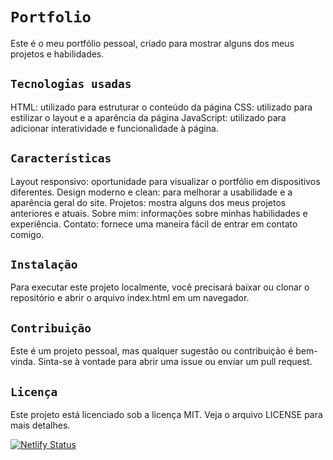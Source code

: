 # `Portfolio`
Este é o meu portfólio pessoal, criado para mostrar alguns dos meus projetos e habilidades.

## `Tecnologias usadas`
HTML: utilizado para estruturar o conteúdo da página
CSS: utilizado para estilizar o layout e a aparência da página
JavaScript: utilizado para adicionar interatividade e funcionalidade à página.

## `Características`
Layout responsivo: oportunidade para visualizar o portfólio em dispositivos diferentes.
Design moderno e clean: para melhorar a usabilidade e a aparência geral do site.
Projetos: mostra alguns dos meus projetos anteriores e atuais.
Sobre mim: informações sobre minhas habilidades e experiência.
Contato: fornece uma maneira fácil de entrar em contato comigo.

## `Instalação`
Para executar este projeto localmente, você precisará baixar ou clonar o repositório e abrir o arquivo index.html em um navegador.

## `Contribuição`
Este é um projeto pessoal, mas qualquer sugestão ou contribuição é bem-vinda. Sinta-se à vontade para abrir uma issue ou enviar um pull request.

## `Licença`
Este projeto está licenciado sob a licença MIT. Veja o arquivo LICENSE para mais detalhes.

[![Netlify Status](https://api.netlify.com/api/v1/badges/21ad07b2-8132-4a78-bd80-08201337accd/deploy-status)](https://app.netlify.com/sites/luizfporto/deploys)




